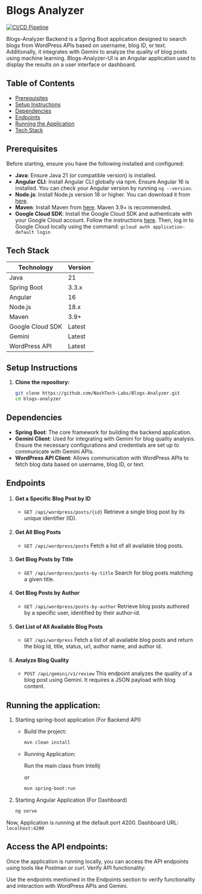 # Blogs Analyzer

[![CI/CD Pipeline](https://github.com/NashTech-Labs/Blogs-Analyzer/actions/workflows/maven.yml/badge.svg)](https://github.com/NashTech-Labs/Blogs-Analyzer/actions/workflows/maven.yml)

Blogs-Analyzer Backend is a Spring Boot application designed to search blogs from WordPress APIs based on username, blog
ID, or text. Additionally, it integrates with Gemini to analyze the quality of blog posts using machine learning.
Blogs-Analyzer-UI is an Angular application used to display the results on a user interface or dashboard.

## Table of Contents

- [Prerequisites](#prerequisites)
- [Setup Instructions](#setup-instructions)
- [Dependencies](#dependencies)
- [Endpoints](#endpoints)
- [Running the Application](#running-the-application)
- [Tech Stack](#tech-stack)

## Prerequisites

Before starting, ensure you have the following installed and configured:

- **Java**: Ensure Java 21 (or compatible version) is installed.
- **Angular CLI**: Install Angular CLI globally via npm. Ensure Angular 16 is installed. You can check your Angular
  version by running `ng --version`.
- **Node.js**: Install Node.js version 18 or higher. You can download it from [here](https://nodejs.org/en/download/).
- **Maven**: Install Maven from [here](https://maven.apache.org/download.cgi). Maven 3.9+ is recommended.
- **Google Cloud SDK**: Install the Google Cloud SDK and authenticate with your Google Cloud account. Follow the
  instructions [here](https://cloud.google.com/sdk/docs/install). Then, log in to Google Cloud locally using the
  command: ```gcloud auth application-default login```
  

## Tech Stack

  | Technology       | Version |
  |------------------|---------|
  | Java             | 21      |
  | Spring Boot      | 3.3.x   |
  | Angular          | 16      |
  | Node.js          | 18.x    |
  | Maven            | 3.9+    |
  | Google Cloud SDK | Latest  |
  | Gemini           | Latest  |
  | WordPress API    | Latest  |


## Setup Instructions

1. **Clone the repository:**

   ```bash
   git clone https://github.com/NashTech-Labs/Blogs-Analyzer.git
   cd blogs-analyzer

## Dependencies

- **Spring Boot**: The core framework for building the backend application.
- **Gemini Client**: Used for integrating with Gemini for blog quality analysis. Ensure the necessary configurations and credentials are set up to communicate with Gemini APIs.
- **WordPress API Client**: Allows communication with WordPress APIs to fetch blog data based on username, blog ID, or
  text.

## Endpoints

1. #### Get a Specific Blog Post by ID

    - `GET /api/wordpress/posts/{id}` Retrieve a single blog post by its unique identifier (ID).

2. #### Get All Blog Posts

    - `GET /api/wordpress/posts` Fetch a list of all available blog posts.

3. #### Get Blog Posts by Title

    - `GET /api/wordpress/posts-by-title` Search for blog posts matching a given title.

4. #### Get Blog Posts by Author

    - `GET /api/wordpress/posts-by-author` Retrieve blog posts authored by a specific user, identified by their
      author-id.

5. #### Get List of All Available Blog Posts

    - `GET /api/wordpress` Fetch a list of all available blog posts and return the blog Id, title, status, url, author
      name, and author id.

6. #### Analyze Blog Quality
    - `POST /api/gemini/v1/review` This endpoint analyzes the quality of a blog post using Gemini. It requires a JSON
      payload with blog content.

## Running the application:

1. Starting spring-boot application (For Backend API)
    - Build the project:
       ```bash
      mvn clean install
      ``` 
    - Running Application:

      Run the main class from Intellij

      or
       ```bash 
       mvn spring-boot:run 
       ``` 
2. Starting Angular Application (For Dashboard)
   ```bash
   ng serve
   ```

Now, Application is running at the default port 4200. Dashboard URL: ```localhost:4200```

## Access the API endpoints:

Once the application is running locally, you can access the API endpoints using tools like Postman or curl.
Verify API functionality:

Use the endpoints mentioned in the Endpoints section to verify functionality and interaction with WordPress APIs and
Gemini.

 